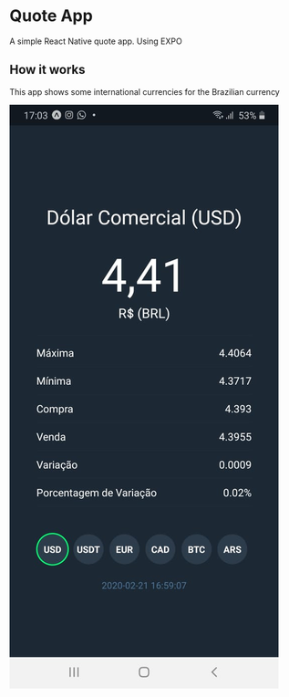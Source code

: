 # Quote App

A simple React Native quote app. Using EXPO

## How it works

This app shows some international currencies for the Brazilian currency


![App print](./app.jpeg)
